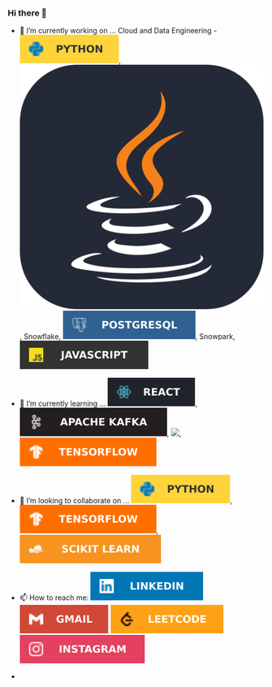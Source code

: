 ### Hi there 👋


- 🔭 I’m currently working on ... Cloud and Data Engineering - ![](https://github.com/Mitra-babu/Mitra-babu/blob/main/icons/Python-FFD43B.svg), ![](https://github.com/Mitra-babu/Mitra-babu/blob/main/icons/Java-Dark.svg), Snowflake, ![](https://github.com/Mitra-babu/Mitra-babu/blob/main/icons/postgresql.svg), Snowpark, ![](https://github.com/Mitra-babu/Mitra-babu/blob/main/icons/javascript.svg)
- 🌱 I’m currently learning ... ![](https://github.com/Mitra-babu/Mitra-babu/blob/main/icons/react.svg), ![](https://github.com/Mitra-babu/Mitra-babu/blob/main/icons/kafka.svg), ![](https://github.com/tandpfun/skill-icons/blob/main/icons/AWS-Dark.svg|width=100px), ![](https://github.com/Mitra-babu/Mitra-babu/blob/main/icons/tensorflow.svg)
- 👯 I’m looking to collaborate on ... ![](https://github.com/Mitra-babu/Mitra-babu/blob/main/icons/Python-FFD43B.svg), ![](https://github.com/Mitra-babu/Mitra-babu/blob/main/icons/tensorflow.svg), ![](https://github.com/Mitra-babu/Mitra-babu/blob/main/icons/scikit.svg)
- 📫 How to reach me: [![](https://github.com/Mitra-babu/Mitra-babu/blob/main/icons/linkedin.svg)](https://www.linkedin.com/in/dipankar-mitra-1996-aug/) [![](https://github.com/Mitra-babu/Mitra-babu/blob/main/icons/gmail.svg)](dipankar9612@gmail.com) [![](https://github.com/Mitra-babu/Mitra-babu/blob/main/icons/leetcode.svg)](https://leetcode.com/ramanujan_/) [![](https://github.com/Mitra-babu/Mitra-babu/blob/main/icons/insta.svg)](https://www.instagram.com/mitra_babu/) 

- 

